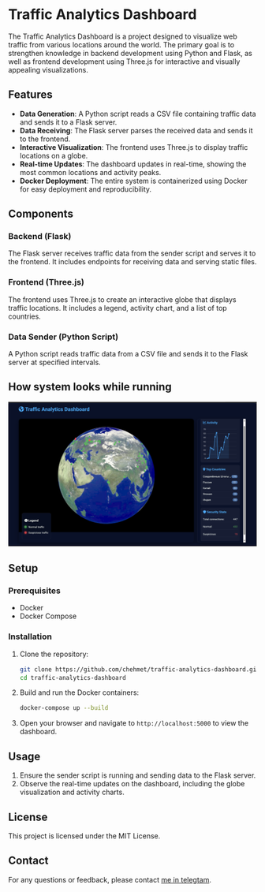 # Traffic Analytics Dashboard

The Traffic Analytics Dashboard is a project designed to visualize web traffic from various locations around the world. The primary goal is to strengthen knowledge in backend development using Python and Flask, as well as frontend development using Three.js for interactive and visually appealing visualizations.

## Features
- **Data Generation**: A Python script reads a CSV file containing traffic data and sends it to a Flask server.
- **Data Receiving**: The Flask server parses the received data and sends it to the frontend.
- **Interactive Visualization**: The frontend uses Three.js to display traffic locations on a globe.
- **Real-time Updates**: The dashboard updates in real-time, showing the most common locations and activity peaks.
- **Docker Deployment**: The entire system is containerized using Docker for easy deployment and reproducibility.

## Components

### Backend (Flask)
The Flask server receives traffic data from the sender script and serves it to the frontend. It includes endpoints for receiving data and serving static files.

### Frontend (Three.js)
The frontend uses Three.js to create an interactive globe that displays traffic locations. It includes a legend, activity chart, and a list of top countries.

### Data Sender (Python Script)
A Python script reads traffic data from a CSV file and sends it to the Flask server at specified intervals.

## How system looks while running
![Screenshot 1](image.png)


## Setup

### Prerequisites
- Docker
- Docker Compose

### Installation
1. Clone the repository:
   ```sh
   git clone https://github.com/chehmet/traffic-analytics-dashboard.git
   cd traffic-analytics-dashboard
   ```
2. Build and run the Docker containers:
   ```sh
   docker-compose up --build
   ```
3. Open your browser and navigate to `http://localhost:5000` to view the dashboard.

## Usage
1. Ensure the sender script is running and sending data to the Flask server.
2. Observe the real-time updates on the dashboard, including the globe visualization and activity charts.

## License
This project is licensed under the MIT License.

## Contact
For any questions or feedback, please contact [me in telegtam](https://t.me/Chehmet).
